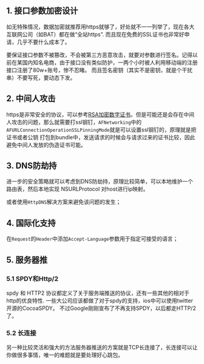 ## 1. 接口参数加密设计

如无特殊情况，数据加密就推荐用https就够了，好处就不一一列举了，现在各大互联网公司（如BAT）都在做“全站https”. 而且现在免费的SSL证书也非常好申请，几乎不要什么成本了。

要保证接口参数不被篡改，不会被第三方恶意攻击，就要对参数进行签名。记得以前在某国内知名电商，由于接口没有类似防护，一两个小时被人利用移动端的注册接口注册了80w+账号，惨不忍睹。 而且签名密钥（其实不是密钥，就是个干扰串）不要写死，要动态下发。

## 2. 中间人攻击

https是非常安全的协议，可以参考[RSA加密数字证书](https://blog.cnbluebox.com/blog/2014/03/19/rsajia-mi/)。但是可能还是会存在中间人攻击的问题，那么就需要打ssl钢钉，`AFNetworking`中的`AFURLConnectionOperationSSLPinningMode`就是可以设置ssl钢钉的，原理就是把证书或者公钥 打包到bundle中，发送请求的时候会与请求过来的证书比较，因此避免中间人发放的伪造证书可能。

## 3. DNS防劫持

进一步的安全策略就可以考虑到DNS防劫持，原理比较简单，可以本地维护一个路由表，然后本地实现 NSURLProtocol 对host进行ip映射。

或者使用`HttpDNS`解决方案来避免该问题的发生；

## 4. 国际化支持

在`Request`的`Header`中添加`Accept-Language`参数用于指定可接受的语言；

## 5. 服务器推

### 5.1 SPDY和Http/2

spdy 和 HTTP2 协议都定义了关于服务端推送的协议，还有一些其他的相对于http的优良特性. 一些大公司应该都做了对于spdy的支持，ios中可以使用twitter开源的CocoaSPDY。 不过Google刚刚宣布了不再支持SPDY，以后都走HTTP/2了。

### 5.2 长连接

另一种比较灵活和强大的方法服务器推送的方案就是TCP长连接了，长连接可以让你做很多事情，唯一的难题就是要处理好心跳包。